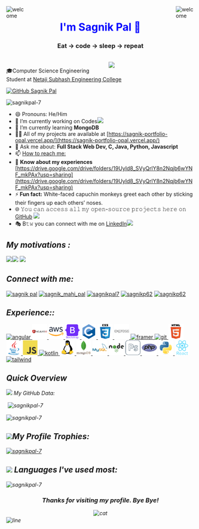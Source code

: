 <img align="left" alt="welcome" width="50" src="https://media.giphy.com/media/v1.Y2lkPTc5MGI3NjExN2Q1ZTdmOWNiMzY3Y2VmNmRmNWQ0YTcwMmYwMTg0YjI1ZWUxNzFkYSZlcD12MV9pbnRlcm5hbF9naWZzX2dpZklkJmN0PXM/2Ygy0khwewLgMSYM0t/giphy.gif">
<img align="right" alt="welcome" width="50" src="https://media.giphy.com/media/v1.Y2lkPTc5MGI3NjExN2Q1ZTdmOWNiMzY3Y2VmNmRmNWQ0YTcwMmYwMTg0YjI1ZWUxNzFkYSZlcD12MV9pbnRlcm5hbF9naWZzX2dpZklkJmN0PXM/2Ygy0khwewLgMSYM0t/giphy.gif">
<h1 align="center" style="color: blue;">I'm Sagnik Pal 👋</h1>
<!--<h3 align="center">A passionate full stack web developer from India. Focusing to learn Android development and Devops.</h3>-->
<h3 align="center">Eat -> code -> sleep -> repeat</h3>
<br/>
<img align='right' src="https://media.giphy.com/media/M9gbBd9nbDrOTu1Mqx/giphy.gif" width="230">
<p>🎓Computer Science Engineering Student at <a href="http://nsec.ac.in">Netaji Subhash Engineering College </em></a>
  
<!-- [![Linkedin: Sagnik Pal](https://img.shields.io/badge/-archismwanchatterjee-blue?style=flat-square&logo=Linkedin&logoColor=white&link=https://www.linkedin.com/in/archismwanchatterjee/)](https://www.linkedin.com/in/archismwan-chatterjee-61108a253/) -->

[![GitHub Sagnik Pal](https://img.shields.io/github/followers/ArchismwanChatterjee?label=follow&style=social)](https://github.com/SagnikPal-7)
<p align="left"> <img src="https://komarev.com/ghpvc/?username=sagnikpal-7&label=Profile%20views&color=0e75b6&style=flat" alt="sagnikpal-7" /> </p>

- 😄 Pronouns: He/Him
- 🔭 I’m currently working on Codes<img src="https://media.giphy.com/media/WUlplcMpOCEmTGBtBW/giphy.gif" width="30">
- 🌱 I’m currently learning <b>MongoDB</b>
- 👨‍💻 All of my projects are available at [https://sagnik-portfolio-opal.vercel.app/](https://sagnik-portfolio-opal.vercel.app/)
- 💬 Ask me about: <b>Full Stack Web Dev, C, Java, Python, Javascript</b>
- 📫 [How to reach me:](mailto:sagnikp62@gmail.com)
- 📄 <b>Know about my experiences</b> [https://drive.google.com/drive/folders/19UyId8_SVyQrlY8n2Nqjb6wYNF_mkPAx?usp=sharing](https://drive.google.com/drive/folders/19UyId8_SVyQrlY8n2Nqjb6wYNF_mkPAx?usp=sharing)
- ⚡<b> Fun fact:</b> White-faced capuchin monkeys greet each other by sticking their fingers up each others’ noses.
- 🌐 𝚈𝚘𝚞 𝚌𝚊𝚗 𝚊𝚌𝚌𝚎𝚜𝚜 𝚊𝚕𝚕 𝚖𝚢 𝚘𝚙𝚎𝚗-𝚜𝚘𝚞𝚛𝚌𝚎 𝚙𝚛𝚘𝚓𝚎𝚌𝚝𝚜 𝚑𝚎𝚛𝚎 𝚘𝚗 [GitHub](https://github.com/SagnikPal-7) <img src="https://media.giphy.com/media/Y01wot3Bt9Bpdz8xvs/giphy.gif" width="30">
- 🎭 B𝚝𝚠 you can connect with me on [LinkedIn](https://www.linkedin.com/in/sagnik-pal-193a29250)<img src="https://media.giphy.com/media/HQTYdpx1yhxWpugAi2/giphy.gif" width="30">

<!-- <h1><em>Link-Tree</em></h1>
Click here to access my link-tree where all my links are available ⬇️

[Link-Tree](#) -->

<p><h2><em>My motivations :</h2></em></p>
<p><img src="https://media.giphy.com/media/QssGEmpkyEOhBCb7e1/giphy.gif" width="100"><img src="https://media.giphy.com/media/USV0ym3bVWQJJmNu3N/giphy.gif" width="100"> <img src="https://miro.medium.com/v2/resize:fit:1358/1*gReLR6hZjwyBxHmfLN1AVw.gif" width="133"></p>

<p><h2><em>Connect with me:</h2></em></p>
<p align="left">
<a href="https://linkedin.com/in/sagnik pal" target="blank"><img align="center" src="https://raw.githubusercontent.com/rahuldkjain/github-profile-readme-generator/master/src/images/icons/Social/linked-in-alt.svg" alt="sagnik pal" height="30" width="40" /></a>
<a href="https://instagram.com/sagnik_mahi_pal" target="blank"><img align="center" src="https://raw.githubusercontent.com/rahuldkjain/github-profile-readme-generator/master/src/images/icons/Social/instagram.svg" alt="sagnik_mahi_pal" height="30" width="40" /></a>
<a href="https://www.codechef.com/users/sagnikpal7" target="blank"><img align="center" src="https://cdn.jsdelivr.net/npm/simple-icons@3.1.0/icons/codechef.svg" alt="sagnikpal7" height="30" width="40" /></a>
<a href="https://www.hackerrank.com/sagnikp62" target="blank"><img align="center" src="https://raw.githubusercontent.com/rahuldkjain/github-profile-readme-generator/master/src/images/icons/Social/hackerrank.svg" alt="sagnikp62" height="30" width="40" /></a>
<a href="https://www.leetcode.com/sagnikp62" target="blank"><img align="center" src="https://raw.githubusercontent.com/rahuldkjain/github-profile-readme-generator/master/src/images/icons/Social/leet-code.svg" alt="sagnikp62" height="30" width="40" /></a>
</p>

<p><h2><em>Experience::</h2></em></p>
<p align="left"> <a href="https://angular.io" target="_blank" rel="noreferrer"> <img src="https://angular.io/assets/images/logos/angular/angular.svg" alt="angular" width="40" height="40"/> </a> <a href="https://angular.io" target="_blank" rel="noreferrer"> <img src="https://raw.githubusercontent.com/devicons/devicon/master/icons/angularjs/angularjs-original-wordmark.svg" alt="angularjs" width="40" height="40"/> </a> <a href="https://aws.amazon.com" target="_blank" rel="noreferrer"> <img src="https://raw.githubusercontent.com/devicons/devicon/master/icons/amazonwebservices/amazonwebservices-original-wordmark.svg" alt="aws" width="40" height="40"/> </a> <a href="https://getbootstrap.com" target="_blank" rel="noreferrer"> <img src="https://raw.githubusercontent.com/devicons/devicon/master/icons/bootstrap/bootstrap-plain-wordmark.svg" alt="bootstrap" width="40" height="40"/> </a> <a href="https://www.cprogramming.com/" target="_blank" rel="noreferrer"> <img src="https://raw.githubusercontent.com/devicons/devicon/master/icons/c/c-original.svg" alt="c" width="40" height="40"/> </a> <a href="https://www.w3schools.com/css/" target="_blank" rel="noreferrer"> <img src="https://raw.githubusercontent.com/devicons/devicon/master/icons/css3/css3-original-wordmark.svg" alt="css3" width="40" height="40"/> </a> <a href="https://expressjs.com" target="_blank" rel="noreferrer"> <img src="https://raw.githubusercontent.com/devicons/devicon/master/icons/express/express-original-wordmark.svg" alt="express" width="40" height="40"/> </a> <a href="https://www.framer.com/" target="_blank" rel="noreferrer"> <img src="https://www.vectorlogo.zone/logos/framer/framer-icon.svg" alt="framer" width="40" height="40"/> </a> <a href="https://git-scm.com/" target="_blank" rel="noreferrer"> <img src="https://www.vectorlogo.zone/logos/git-scm/git-scm-icon.svg" alt="git" width="40" height="40"/> </a> <a href="https://www.w3.org/html/" target="_blank" rel="noreferrer"> <img src="https://raw.githubusercontent.com/devicons/devicon/master/icons/html5/html5-original-wordmark.svg" alt="html5" width="40" height="40"/> </a> <a href="https://www.java.com" target="_blank" rel="noreferrer"> <img src="https://raw.githubusercontent.com/devicons/devicon/master/icons/java/java-original.svg" alt="java" width="40" height="40"/> </a> <a href="https://developer.mozilla.org/en-US/docs/Web/JavaScript" target="_blank" rel="noreferrer"> <img src="https://raw.githubusercontent.com/devicons/devicon/master/icons/javascript/javascript-original.svg" alt="javascript" width="40" height="40"/> </a> <a href="https://kotlinlang.org" target="_blank" rel="noreferrer"> <img src="https://www.vectorlogo.zone/logos/kotlinlang/kotlinlang-icon.svg" alt="kotlin" width="40" height="40"/> </a> <a href="https://www.linux.org/" target="_blank" rel="noreferrer"> <img src="https://raw.githubusercontent.com/devicons/devicon/master/icons/linux/linux-original.svg" alt="linux" width="40" height="40"/> </a> <a href="https://www.mongodb.com/" target="_blank" rel="noreferrer"> <img src="https://raw.githubusercontent.com/devicons/devicon/master/icons/mongodb/mongodb-original-wordmark.svg" alt="mongodb" width="40" height="40"/> </a> <a href="https://www.mysql.com/" target="_blank" rel="noreferrer"> <img src="https://raw.githubusercontent.com/devicons/devicon/master/icons/mysql/mysql-original-wordmark.svg" alt="mysql" width="40" height="40"/> </a> <a href="https://nodejs.org" target="_blank" rel="noreferrer"> <img src="https://raw.githubusercontent.com/devicons/devicon/master/icons/nodejs/nodejs-original-wordmark.svg" alt="nodejs" width="40" height="40"/> </a> <a href="https://www.photoshop.com/en" target="_blank" rel="noreferrer"> <img src="https://raw.githubusercontent.com/devicons/devicon/master/icons/photoshop/photoshop-line.svg" alt="photoshop" width="40" height="40"/> </a> <a href="https://www.php.net" target="_blank" rel="noreferrer"> <img src="https://raw.githubusercontent.com/devicons/devicon/master/icons/php/php-original.svg" alt="php" width="40" height="40"/> </a> <a href="https://www.python.org" target="_blank" rel="noreferrer"> <img src="https://raw.githubusercontent.com/devicons/devicon/master/icons/python/python-original.svg" alt="python" width="40" height="40"/> </a> <a href="https://reactjs.org/" target="_blank" rel="noreferrer"> <img src="https://raw.githubusercontent.com/devicons/devicon/master/icons/react/react-original-wordmark.svg" alt="react" width="40" height="40"/> </a>  <a href="https://tailwindcss.com/" target="_blank" rel="noreferrer"> <img src="https://www.vectorlogo.zone/logos/tailwindcss/tailwindcss-icon.svg" alt="tailwind" width="40" height="40"/> </a> </p>
<h2><em>Quick Overview<em></h2>
<img src="https://media.giphy.com/media/jUQHpQ3UjFBfRlQekP/giphy.gif" width="50"> <em>My GitHub Data:</em>
<p>&nbsp;<img align="center" src="https://github-readme-stats.vercel.app/api?username=sagnikpal-7&show_icons=true&locale=en" alt="sagnikpal-7" /></p>
<p><img align="center" src="https://github-readme-streak-stats.herokuapp.com/?user=sagnikpal-7&" alt="sagnikpal-7" /></p>
   
<p align="left"><h2><img src="https://media.giphy.com/media/dxIWYNNVCxFXdP76XE/giphy.gif" width="25"><em>My Profile Trophies:<em></h2></p>
<!--  <p align="center">  -->
<p align="left"> <a href="https://github.com/ryo-ma/github-profile-trophy"><img src="https://github-profile-trophy.vercel.app/?username=sagnikpal-7" alt="sagnikpal-7" /></a> </p>

<h2><img src="https://media.giphy.com/media/KzJkzjggfGN5Py6nkT/giphy.gif" width="25"><em> Languages I've used most:<em></h2>
<p><img align="center" src="https://github-readme-stats.vercel.app/api/top-langs?username=sagnikpal-7&show_icons=true&locale=en&layout=compact" alt="sagnikpal-7"/></p>


<div align="center">
  <h3><p>Thanks for visiting my profile. Bye Bye!</p></h3>
  <img alt="cat" width="250" src="https://i.imgur.com/9r6i9Gm.gif">
</div>
<img align="center" alt="line" src="https://i.imgur.com/aXSSJjf.png">


